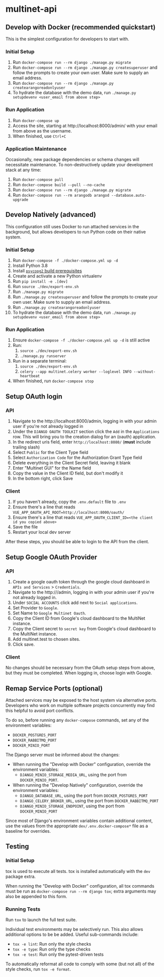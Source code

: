 # multinet-api

## Develop with Docker (recommended quickstart)
This is the simplest configuration for developers to start with.

### Initial Setup
1. Run `docker-compose run --rm django ./manage.py migrate`
2. Run `docker-compose run --rm django ./manage.py createsuperuser`
   and follow the prompts to create your own user. Make sure to supply an email address.
3. Run `docker-compose run --rm django ./manage.py createarangoreadonlyuser`
4. To hydrate the database with the demo data, run `./manage.py setupdevenv <user_email from above step>`

### Run Application
1. Run `docker-compose up`
2. Access the site, starting at http://localhost:8000/admin/ with your email from above as the username.
3. When finished, use `Ctrl+C`

### Application Maintenance
Occasionally, new package dependencies or schema changes will necessitate
maintenance. To non-destructively update your development stack at any time:
1. Run `docker-compose pull`
2. Run `docker-compose build --pull --no-cache`
3. Run `docker-compose run --rm django ./manage.py migrate`
4. Run `docker-compose run --rm arangodb arangod --database.auto-upgrade`

## Develop Natively (advanced)
This configuration still uses Docker to run attached services in the background,
but allows developers to run Python code on their native system.

### Initial Setup
1. Run `docker-compose -f ./docker-compose.yml up -d`
2. Install Python 3.8
3. Install
   [`psycopg2` build prerequisites](https://www.psycopg.org/docs/install.html#build-prerequisites)
4. Create and activate a new Python virtualenv
5. Run `pip install -e .[dev]`
6. Run `source ./dev/export-env.sh`
7. Run `./manage.py migrate`
8. Run `./manage.py createsuperuser` and follow the prompts to create your own user. Make sure to supply an email address.
9. Run `./manage.py createarangoreadonlyuser`
10. To hydrate the database with the demo data, run `./manage.py setupdevenv <user_email from above step>`

### Run Application
1.  Ensure `docker-compose -f ./docker-compose.yml up -d` is still active
2. Run:
   1. `source ./dev/export-env.sh`
   2. `./manage.py runserver`
3. Run in a separate terminal:
   1. `source ./dev/export-env.sh`
   2. `celery --app multinet.celery worker --loglevel INFO --without-heartbeat`
4. When finished, run `docker-compose stop`

## Setup OAuth login
### API
1. Navigate to the http://localhost:8000/admin, logging in with your admin user if you're not already logged in
2. Under the `DJANGO OAUTH TOOLKIT` section click the `Add` in the `Applications` row. This will bring you to the creation dialog for an (oauth) application.
3. In the redirect uris field, enter `http://localhost:8080/` (**must** include trailing slash)
4. Select `Public` for the Client Type field
5. Select `Authorization Code` for the Authorization Grant Type field
6. Delete everything in the Client Secret field, leaving it blank
7. Enter "Multinet GUI" for the Name field
8. Copy the value in the Client ID field, but don't modify it
9. In the bottom right, click Save

### Client
1. If you haven't already, copy the `.env.default` file to `.env`
2. Ensure there's a line that reads `VUE_APP_OAUTH_API_ROOT=http://localhost:8000/oauth/`
3. Ensure there's a line that reads `VUE_APP_OAUTH_CLIENT_ID=<the client id you copied above>`
4. Save the file
5. Restart your local dev server

After these steps, you should be able to login to the API from the client.

## Setup Google OAuth Provider
### API
1. Create a google oauth token through the google cloud dashboard in `APIs and Services` > `Credentials`.
2. Navigate to the http://<server address>/admin, logging in with your admin user if you're not already logged in.
3. Under `SOCIAL ACCOUNTS` click add next to `Social applications`.
4. Set Provider to `Google`.
5. Set Name to `Google Multinet Oauth`.
6. Copy the Client ID from Google's cloud dashboard to the MultiNet instance.
7. Copy the Client secret to `secret key` from Google's cloud dashboard to the MultiNet instance.
8. Add multinet.test to chosen sites.
9. Click save.

### Client
No changes should be necessary from the OAuth setup steps from above, but they must be completed.
When logging in, choose login with Google.

## Remap Service Ports (optional)
Attached services may be exposed to the host system via alternative ports. Developers who work
on multiple software projects concurrently may find this helpful to avoid port conflicts.

To do so, before running any `docker-compose` commands, set any of the environment variables:
* `DOCKER_POSTGRES_PORT`
* `DOCKER_RABBITMQ_PORT`
* `DOCKER_MINIO_PORT`

The Django server must be informed about the changes:
* When running the "Develop with Docker" configuration, override the environment variables:
  * `DJANGO_MINIO_STORAGE_MEDIA_URL`, using the port from `DOCKER_MINIO_PORT`.
* When running the "Develop Natively" configuration, override the environment variables:
  * `DJANGO_DATABASE_URL`, using the port from `DOCKER_POSTGRES_PORT`
  * `DJANGO_CELERY_BROKER_URL`, using the port from `DOCKER_RABBITMQ_PORT`
  * `DJANGO_MINIO_STORAGE_ENDPOINT`, using the port from `DOCKER_MINIO_PORT`

Since most of Django's environment variables contain additional content, use the values from
the appropriate `dev/.env.docker-compose*` file as a baseline for overrides.

## Testing
### Initial Setup
tox is used to execute all tests.
tox is installed automatically with the `dev` package extra.

When running the "Develop with Docker" configuration, all tox commands must be run as
`docker-compose run --rm django tox`; extra arguments may also be appended to this form.

### Running Tests
Run `tox` to launch the full test suite.

Individual test environments may be selectively run.
This also allows additional options to be be added.
Useful sub-commands include:
* `tox -e lint`: Run only the style checks
* `tox -e type`: Run only the type checks
* `tox -e test`: Run only the pytest-driven tests

To automatically reformat all code to comply with
some (but not all) of the style checks, run `tox -e format`.
